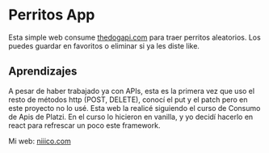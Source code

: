 # Perritos App

Esta simple web consume [thedogapi.com](https://thedogapi.com) para traer perritos aleatorios. Los puedes guardar en favoritos o eliminar si ya les diste like.

## Aprendizajes

A pesar de haber trabajado ya con APIs, esta es la primera vez que uso el resto de métodos http (POST, DELETE), conocí el put y el patch pero en este proyecto no lo usé.
Esta web la realicé siguiendo el curso de Consumo de Apis de Platzi. En el curso lo hicieron en vanilla, y yo decidí hacerlo en react para refrescar un poco este framework.

Mi web: [niiico.com](https://niiico.com)

